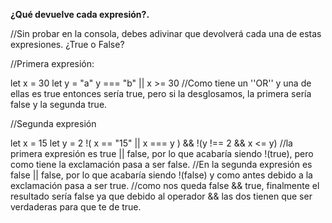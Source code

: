 **¿Qué devuelve cada expresión?.**

//Sin probar en la consola, debes adivinar que devolverá cada una de estas expresiones. ¿True o False?

//Primera expresión:

let x = 30
let y = "a"
y === "b" || x >= 30 //Como tiene un ''OR'' y una de ellas es true entonces sería true, pero si la desglosamos, la primera sería false y la segunda true.

//Segunda expresión

let x = 15
let y = 2
!( x == "15" || x === y )  && !(y !== 2 && x <= y) 
//la primera expresión es true || false, por lo que acabaría siendo !(true), pero como tiene la exclamación pasa a ser false.
//En la segunda expresión es false || false, por lo que acabaría siendo !(false) y como antes debido a la exclamación pasa a ser true.
//como nos queda false && true, finalmente el resultado sería false ya que debido al operador && las dos tienen que ser verdaderas para que te de true. 
